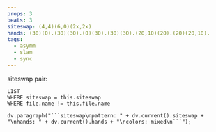 ```yaml
---
props: 3
beats: 3
siteswap: (4,4)(6,0)(2x,2x)
hands: (30)(0).(30)(30).(0)(30).(30)(30).(20,10)(20).(20)(20,10).
tags:
  - asymm
  - slam
  - sync
---
```


siteswap pair:
```dataview
LIST
WHERE siteswap = this.siteswap
WHERE file.name != this.file.name
```
```dataviewjs
dv.paragraph("```siteswap\npattern: " + dv.current().siteswap + "\nhands: " + dv.current().hands + "\ncolors: mixed\n```");
```
